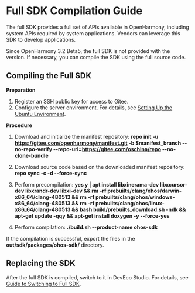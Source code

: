 # Full SDK Compilation Guide

The full SDK provides a full set of APIs available in OpenHarmony, including system APIs required by system applications. Vendors can leverage this SDK to develop applications.

Since OpenHarmony 3.2 Beta5, the full SDK is not provided with the version. If necessary, you can compile the SDK using the full source code.

## Compiling the Full SDK

**Preparation**

1. Register an SSH public key for access to Gitee.
2. Configure the server environment. For details, see [Setting Up the Ubuntu Environment](../../device-dev/quick-start/quickstart-ide-env-ubuntu.md).

**Procedure**

1. Download and initialize the manifest repository: **repo init -u https://gitee.com/openharmony/manifest.git -b $manifest_branch --no-repo-verify --repo-url=https://gitee.com/oschina/repo --no-clone-bundle**

2. Download source code based on the downloaded manifest repository: **repo sync -c -d --force-sync**

3. Perform precompilation: **yes y | apt install libxinerama-dev libxcursor-dev libxrandr-dev libxi-dev && rm -rf prebuilts/clang/ohos/darwin-x86_64/clang-480513 && rm -rf prebuilts/clang/ohos/windows-x86_64/clang-480513 && rm -rf prebuilts/clang/ohos/linux-x86_64/clang-480513 && bash build/prebuilts_download.sh -ndk && apt-get update -qqy && apt-get install doxygen -y --force-yes**

4. Perform compilation: **./build.sh --product-name ohos-sdk**


If the compilation is successful, export the files in the **out/sdk/packages/ohos-sdk/** directory.

## Replacing the SDK

After the full SDK is compiled, switch to it in DevEco Studio. For details, see [Guide to Switching to Full SDK](../../application-dev/quick-start/full-sdk-switch-guide.md).

